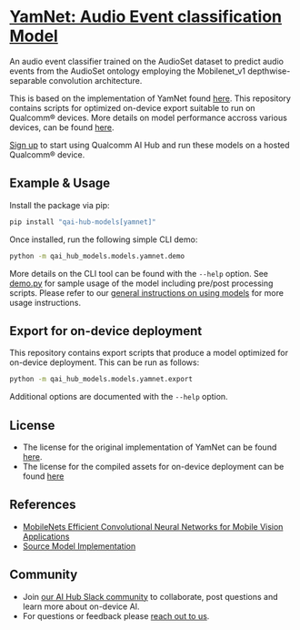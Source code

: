 # [YamNet: Audio Event classification Model](https://aihub.qualcomm.com/models/yamnet)

An audio event classifier trained on the AudioSet dataset to predict audio events from the AudioSet ontology employing the Mobilenet_v1 depthwise-separable convolution architecture.

This is based on the implementation of YamNet found [here](https://github.com/w-hc/torch_audioset). This repository contains scripts for optimized on-device
export suitable to run on Qualcomm® devices. More details on model performance
accross various devices, can be found [here](https://aihub.qualcomm.com/models/yamnet).

[Sign up](https://myaccount.qualcomm.com/signup) to start using Qualcomm AI Hub and run these models on a hosted Qualcomm® device.




## Example & Usage

Install the package via pip:
```bash
pip install "qai-hub-models[yamnet]"
```


Once installed, run the following simple CLI demo:

```bash
python -m qai_hub_models.models.yamnet.demo
```
More details on the CLI tool can be found with the `--help` option. See
[demo.py](demo.py) for sample usage of the model including pre/post processing
scripts. Please refer to our [general instructions on using
models](../../../#getting-started) for more usage instructions.

## Export for on-device deployment

This repository contains export scripts that produce a model optimized for
on-device deployment. This can be run as follows:

```bash
python -m qai_hub_models.models.yamnet.export
```
Additional options are documented with the `--help` option.


## License
* The license for the original implementation of YamNet can be found
  [here](https://github.com/w-hc/torch_audioset/blob/master/LICENSE).
* The license for the compiled assets for on-device deployment can be found [here](https://qaihub-public-assets.s3.us-west-2.amazonaws.com/qai-hub-models/Qualcomm+AI+Hub+Proprietary+License.pdf)


## References
* [MobileNets Efficient Convolutional Neural Networks for Mobile Vision Applications](https://arxiv.org/abs/1704.04861)
* [Source Model Implementation](https://github.com/w-hc/torch_audioset)



## Community
* Join [our AI Hub Slack community](https://aihub.qualcomm.com/community/slack) to collaborate, post questions and learn more about on-device AI.
* For questions or feedback please [reach out to us](mailto:ai-hub-support@qti.qualcomm.com).
